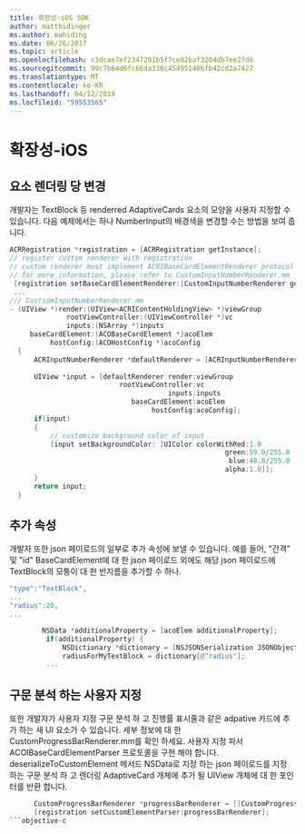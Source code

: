 ```yaml
---
title: 확장성-iOS SDK
author: matthidinger
ms.author: mahiding
ms.date: 06/26/2017
ms.topic: article
ms.openlocfilehash: c3dcae7ef2347201b5f7ce02baf3204db7ee27d6
ms.sourcegitcommit: 99c7b64d6fc66da336c454951406fb42cd2a7427
ms.translationtype: MT
ms.contentlocale: ko-KR
ms.lasthandoff: 04/12/2019
ms.locfileid: "59553565"
---
```

# <a name="extensibility---ios"></a>확장성-iOS

## <a name="changing-per-element-rendering"></a>요소 렌더링 당 변경

개발자는 TextBlock 등 renderred AdaptiveCards 요소의 모양을 사용자 지정할 수 있습니다.
다음 예제에서는 하나 NumberInput의 배경색을 변경할 수는 방법을 보여 줍니다.

```objective-c
ACRRegistration *registration = [ACRRegistration getInstance];
// register custom renderer with registration
// custom renderer must implement ACRIBaseCardElementRenderer protocol
// for more information, please refer to CustomInputNumberRenderer.mm
 [registration setBaseCardElementRenderer:[CustomInputNumberRenderer getInstance] cardElementType:ACRNumberInput];
 ...
/// CustiomInputNumberRenderer.mm
- (UIView *)render:(UIView<ACRIContentHoldingView> *)viewGroup
              rootViewController:(UIViewController *)vc
              inputs:(NSArray *)inputs
     baseCardElement:(ACOBaseCardElement *)acoElem
          hostConfig:(ACOHostConfig *)acoConfig
  {
      ACRInputNumberRenderer *defaultRenderer = [ACRInputNumberRenderer getInstance];
 
      UIView *input = [defaultRenderer render:viewGroup
                           rootViewController:vc
                                       inputs:inputs
                              baseCardElement:acoElem
                                   hostConfig:acoConfig];
      if(input)
      {   
          // customize background color of input
          [input setBackgroundColor: [UIColor colorWithRed:1.0
                                                     green:59.0/255.0
                                                      blue:48.0/255.0
                                                     alpha:1.0]];
      }
      return input;
  }
  ```

 ## <a name="additional-property"></a>추가 속성

 개발자 또한 json 페이로드의 일부로 추가 속성에 보낼 수 있습니다.
예를 들어, "간격" 및 "id" BaseCardElement에 대 한 json 페이로드 외에도 해당 json 페이로드에 TextBlock의 모퉁이 대 한 반지름을 추가할 수 하나.

 ```objective-c
 "type":"TextBlock",
 ...
 "radius":20,
 ...
 ```

 ```objective-c
         NSData *additionalProperty = [acoElem additionalProperty];
          if(additionalProperty) {
              NSDictionary *dictionary = [NSJSONSerialization JSONObjectWithData:additionalProperty options:NSJSONReadingMutableLeaves error:nil];
              radiusForMyTextBlock = dictionary[@"radius"];
          ...
```
 ## <a name="custom-parsing"></a>구문 분석 하는 사용자 지정

또한 개발자가 사용자 지정 구문 분석 하 고 진행률 표시줄과 같은 adpative 카드에 추가 하는 새 UI 요소가 수 있습니다. 세부 정보에 대 한 CustomProgressBarRenderer.mm를 확인 하세요.
사용자 지정 파서 ACOIBaseCardElementParser 프로토콜을 구현 해야 합니다. deserializeToCustomElement 메서드 NSData로 지정 하는 json 페이로드를 지정 하는 구문 분석 하 고 렌더링 AdaptiveCard 개체에 추가 될 UIView 개체에 대 한 포인터를 반환 합니다.

```objective-c
      CustomProgressBarRenderer *progressBarRenderer = [[CustomProgressBarRenderer alloc] init];
      [registration setCustomElementParser:progressBarRenderer];
```objective-c